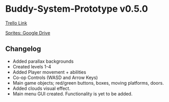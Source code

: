 # Buddy-System-Prototype v0.5.0

[Trello Link](https://trello.com/b/uMhBe6WG/test-client) 

[Sprites: Google Drive](https://drive.google.com/drive/folders/1dFVxvpVcE2ASSKxN3ZY_Zmdh2MrkL-_U)


<h2>Changelog</h2>

- Added parallax backgrounds
- Created levels 1-4
- Added Player movement + abilities
- Co-op Controls (WASD and Arrow Keys)
- Main game objects; red/green buttons, boxes, moving platforms, doors.
- Added clouds visual effect.
- Main menu GUI created. Functionality is yet to be added.
